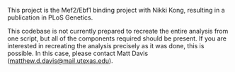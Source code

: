 This project is the Mef2/Ebf1 binding project with Nikki Kong, resulting in a publication in PLoS Genetics.

This codebase is not currently prepared to recreate the entire analysis from one script, but all of the components required should be present. If you are interested in recreating the analysis precisely as it was done, this is possible. In this case, please contact Matt Davis (matthew.d.davis@mail.utexas.edu).


